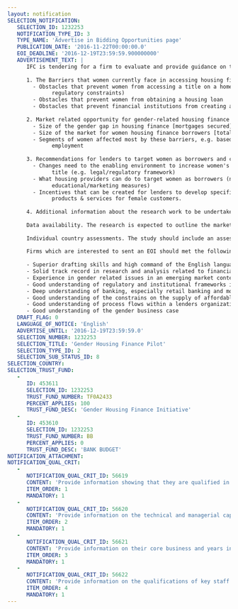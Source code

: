 ```yaml
---
layout: notification
SELECTION_NOTIFICATION: 
   SELECTION_ID: 1232253
   NOTIFICATION_TYPE_ID: 3
   TYPE_NAME: 'Advertise in Bidding Opportunities page'
   PUBLICATION_DATE: '2016-11-22T00:00:00.0'
   EOI_DEADLINE: '2016-12-19T23:59:59.900000000'
   ADVERTISEMENT_TEXT: |
      IFC is tendering for a firm to evaluate and provide guidance on the potential (or feasibility) for specific gender related housing finance products. It should determine whether there is a business case for the offering of specific gender related housing finance products (e.g. mortgage, home improvement loans, etc.). In order to determine the business opportunity, three topics are of relevance:
      
      1. The Barriers that women currently face in accessing housing finance (and housing):
      	- Obstacles that prevent women from accessing a title on a home (e.g. 
              regulatory constraints) 
      	- Obstacles that prevent women from obtaining a housing loan 
      	- Obstacles that prevent financial institutions from creating and providing appropriate financial mechanisms to increase women's access to housing
      
      2. Market related opportunity for gender-related housing finance products and mechanisms 
      	- Size of the gender gap in housing finance [mortgages secured]
      	- Size of the market for women housing finance borrowers [total revenue]
      	- Segments of women affected most by these barriers, e.g. based on income or 
              employment
      
      3. Recommendations for lenders to target women as borrowers and clients (including potential product solutions)
      	- Changes need to the enabling environment to increase women's access to a
              title (e.g. legal/regulatory framework)
      	- What housing providers can do to target women as borrowers (new products,
              educational/marketing measures)
      	- Incentives that can be created for lenders to develop specific financial 
              products & services for female customers.
      
      4. Additional information about the research work to be undertaken:
      
      Data availability. The research is expected to outline the market opportunity of gender-related housing finance products and financial mechanisms, if possible with quantitative data, but at the minimum with qualitative data, underline the barriers that women currently face in accessing housing finance and finally develop recommendations that housing finance providers can implement in order to specifically target women as clients and borrowers. The recommendations should also outline/sketch potential product solutions that are poised to increase the access of women to housing finance. As data may be difficult to obtain, the consultant needs to make several design choices in scoping the research: (i) how to identify and isolate target segments of female borrowers; (ii) desired precision and granularity of findings; (iii) how to augment existing data: resource-intensity of primary data collection methods. 
      	
      Individual country assessments. The study should include an assessment of 3 countries to showcase the business case. Currently, the following countries have been considered for a more detailed analysis: Colombia, India and Kenya. The firm is requested to review these suggestions of countries critically (in the proposal).
      
      Firms which are interested to sent an EOI should met the following qualification:
      
      - Superior drafting skills and high command of the English language;
      - Solid track record in research and analysis related to financial sector issues (especially retail banking/residential housing finance). Expertise and knowledge of econometric modeling, and gender gap analysis is considered an asset;
      - Experience in gender related issues in an emerging market context;
      - Good understanding of regulatory and institutional frameworks in emerging markets;
      - Deep understanding of banking, especially retail banking and mortgage loan products;
      - Good understanding of the constrains on the supply of affordable housing;
      - Good understanding of process flows within a lenders organization is considered an asset;
      - Good understanding of the gender business case
   DRAFT_FLAG: 0
   LANGUAGE_OF_NOTICE: 'English'
   ADVERTISE_UNTIL: '2016-12-19T23:59:59.0'
   SELECTION_NUMBER: 1232253
   SELECTION_TITLE: 'Gender Housing Finance Pilot'
   SELECTION_TYPE_ID: 2
   SELECTION_SUB_STATUS_ID: 8
SELECTION_COUNTRY: 
SELECTION_TRUST_FUND: 
   - 
      ID: 453611
      SELECTION_ID: 1232253
      TRUST_FUND_NUMBER: TF0A2433
      PERCENT_APPLIES: 100
      TRUST_FUND_DESC: 'Gender Housing Finance Initiative'
   - 
      ID: 453610
      SELECTION_ID: 1232253
      TRUST_FUND_NUMBER: BB
      PERCENT_APPLIES: 0
      TRUST_FUND_DESC: 'BANK BUDGET'
NOTIFICATION_ATTACHMENT: 
NOTIFICATION_QUAL_CRIT: 
   - 
      NOTIFICATION_QUAL_CRIT_ID: 56619
      CONTENT: 'Provide information showing that they are qualified in the field of the assignment.'
      ITEM_ORDER: 1
      MANDATORY: 1
   - 
      NOTIFICATION_QUAL_CRIT_ID: 56620
      CONTENT: 'Provide information on the technical and managerial capabilities of the firm.'
      ITEM_ORDER: 2
      MANDATORY: 1
   - 
      NOTIFICATION_QUAL_CRIT_ID: 56621
      CONTENT: 'Provide information on their core business and years in business.'
      ITEM_ORDER: 3
      MANDATORY: 1
   - 
      NOTIFICATION_QUAL_CRIT_ID: 56622
      CONTENT: 'Provide information on the qualifications of key staff.'
      ITEM_ORDER: 4
      MANDATORY: 1
---
```

